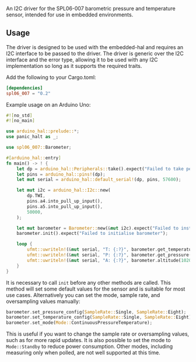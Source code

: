 An I2C driver for the SPL06-007 barometric pressure and temperature sensor, intended for use in embedded environments.

## Usage

The driver is designed to be used with the embedded-hal and requires an I2C interface to be passed to the driver. The driver is generic over the I2C interface and the error type, allowing it to be used with any I2C implementation so long as it supports the required traits.

Add the following to your Cargo.toml:

```toml
[dependencies]
spl06_007 = "0.2"
```

Example usage on an Arduino Uno:

```rust
#![no_std]
#![no_main]

use arduino_hal::prelude::*;
use panic_halt as _;

use spl06_007::Barometer;

#[arduino_hal::entry]
fn main() -> ! {
    let dp = arduino_hal::Peripherals::take().expect("Failed to take peripherals");
    let pins = arduino_hal::pins!(dp);
    let mut serial = arduino_hal::default_serial!(dp, pins, 57600);

    let mut i2c = arduino_hal::I2c::new(
        dp.TWI,
        pins.a4.into_pull_up_input(),
        pins.a5.into_pull_up_input(),
        50000,
    );

    let mut barometer = Barometer::new(&mut i2c).expect("Failed to instantiate barometer");
    barometer.init().expect("Failed to initialise barometer");

    loop {
        ufmt::uwriteln!(&mut serial, "T: {:?}", barometer.get_temperature().unwrap() as u16).void_unwrap();
        ufmt::uwriteln!(&mut serial, "P: {:?}", barometer.get_pressure().unwrap() as u16).void_unwrap();
        ufmt::uwriteln!(&mut serial, "A: {:?}", barometer.altitude(1020.0).unwrap() as u16).void_unwrap();
    }
}
```

It is necessary to call `init` before any other methods are called. This method will set some default values for the sensor and is suitable for most use cases. Alternatively you can set the mode, sample rate, and oversampling values manually:

```rust
barometer.set_pressure_config(SampleRate::Single, SampleRate::Eight);
barometer.set_temperature_config(SampleRate::Single, SampleRate::Eight);
barometer.set_mode(Mode::ContinuousPressureTemperature);
```

This is useful if you want to change the sample rate or oversampling values, such as for more rapid updates. It is also possible to set the mode to `Mode::Standby` to reduce power consumption. Other modes, including measuring only when polled, are not well supported at this time.

